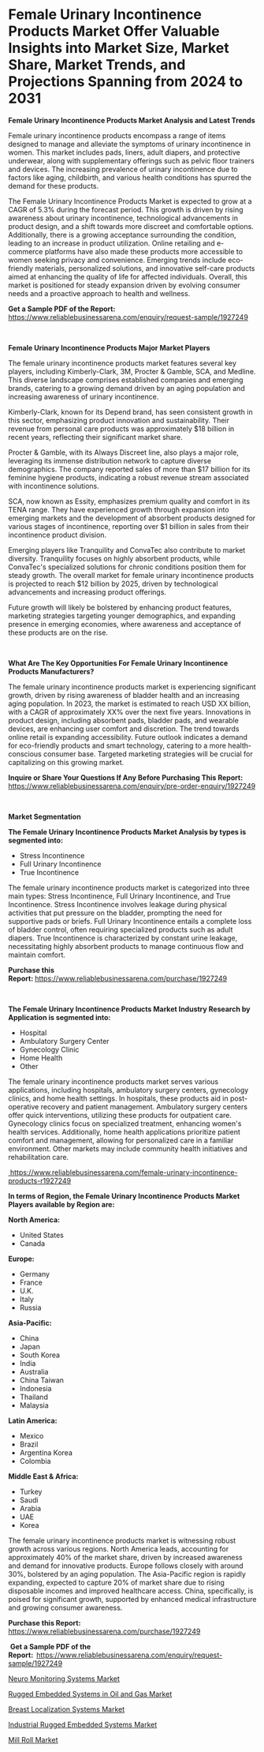 <p><h1>Female Urinary Incontinence Products Market Offer Valuable Insights into Market Size, Market Share, Market Trends, and Projections Spanning from 2024 to 2031</h1></p><p><strong>Female Urinary Incontinence Products Market Analysis and Latest Trends</strong></p>
<p><p>Female urinary incontinence products encompass a range of items designed to manage and alleviate the symptoms of urinary incontinence in women. This market includes pads, liners, adult diapers, and protective underwear, along with supplementary offerings such as pelvic floor trainers and devices. The increasing prevalence of urinary incontinence due to factors like aging, childbirth, and various health conditions has spurred the demand for these products.</p><p>The Female Urinary Incontinence Products Market is expected to grow at a CAGR of 5.3% during the forecast period. This growth is driven by rising awareness about urinary incontinence, technological advancements in product design, and a shift towards more discreet and comfortable options. Additionally, there is a growing acceptance surrounding the condition, leading to an increase in product utilization. Online retailing and e-commerce platforms have also made these products more accessible to women seeking privacy and convenience. Emerging trends include eco-friendly materials, personalized solutions, and innovative self-care products aimed at enhancing the quality of life for affected individuals. Overall, this market is positioned for steady expansion driven by evolving consumer needs and a proactive approach to health and wellness.</p></p>
<p><strong>Get a Sample PDF of the Report:&nbsp;</strong> <a href="https://www.reliablebusinessarena.com/enquiry/request-sample/1927249?utm_campaign=1730&utm_medium=2&utm_source=Github&utm_content=ia&utm_term=30102024&utm_id=female-urinary-incontinence-products">https://www.reliablebusinessarena.com/enquiry/request-sample/1927249</a></p>
<p>&nbsp;</p>
<p><strong>Female Urinary Incontinence Products Major Market Players</strong></p>
<p><p>The female urinary incontinence products market features several key players, including Kimberly-Clark, 3M, Procter & Gamble, SCA, and Medline. This diverse landscape comprises established companies and emerging brands, catering to a growing demand driven by an aging population and increasing awareness of urinary incontinence.</p><p>Kimberly-Clark, known for its Depend brand, has seen consistent growth in this sector, emphasizing product innovation and sustainability. Their revenue from personal care products was approximately $18 billion in recent years, reflecting their significant market share.</p><p>Procter & Gamble, with its Always Discreet line, also plays a major role, leveraging its immense distribution network to capture diverse demographics. The company reported sales of more than $17 billion for its feminine hygiene products, indicating a robust revenue stream associated with incontinence solutions.</p><p>SCA, now known as Essity, emphasizes premium quality and comfort in its TENA range. They have experienced growth through expansion into emerging markets and the development of absorbent products designed for various stages of incontinence, reporting over $1 billion in sales from their incontinence product division.</p><p>Emerging players like Tranquility and ConvaTec also contribute to market diversity. Tranquility focuses on highly absorbent products, while ConvaTec's specialized solutions for chronic conditions position them for steady growth. The overall market for female urinary incontinence products is projected to reach $12 billion by 2025, driven by technological advancements and increasing product offerings.</p><p>Future growth will likely be bolstered by enhancing product features, marketing strategies targeting younger demographics, and expanding presence in emerging economies, where awareness and acceptance of these products are on the rise.</p></p>
<p>&nbsp;</p>
<p><strong>What Are The Key Opportunities For Female Urinary Incontinence Products Manufacturers?</strong></p>
<p><p>The female urinary incontinence products market is experiencing significant growth, driven by rising awareness of bladder health and an increasing aging population. In 2023, the market is estimated to reach USD XX billion, with a CAGR of approximately XX% over the next five years. Innovations in product design, including absorbent pads, bladder pads, and wearable devices, are enhancing user comfort and discretion. The trend towards online retail is expanding accessibility. Future outlook indicates a demand for eco-friendly products and smart technology, catering to a more health-conscious consumer base. Targeted marketing strategies will be crucial for capitalizing on this growing market.</p></p>
<p><strong>Inquire or Share Your Questions If Any Before Purchasing This Report:</strong> <a href="https://www.reliablebusinessarena.com/enquiry/pre-order-enquiry/1927249?utm_campaign=1730&utm_medium=2&utm_source=Github&utm_content=ia&utm_term=30102024&utm_id=female-urinary-incontinence-products">https://www.reliablebusinessarena.com/enquiry/pre-order-enquiry/1927249</a></p>
<p>&nbsp;</p>
<p><strong>Market Segmentation</strong></p>
<p><strong>The Female Urinary Incontinence Products Market Analysis by types is segmented into:</strong></p>
<p><ul><li>Stress Incontinence</li><li>Full Urinary Incontinence</li><li>True Incontinence</li></ul></p>
<p><p>The female urinary incontinence products market is categorized into three main types: Stress Incontinence, Full Urinary Incontinence, and True Incontinence. Stress Incontinence involves leakage during physical activities that put pressure on the bladder, prompting the need for supportive pads or briefs. Full Urinary Incontinence entails a complete loss of bladder control, often requiring specialized products such as adult diapers. True Incontinence is characterized by constant urine leakage, necessitating highly absorbent products to manage continuous flow and maintain comfort.</p></p>
<p><strong>Purchase this Report:&nbsp;</strong><a href="https://www.reliablebusinessarena.com/purchase/1927249?utm_campaign=1730&utm_medium=2&utm_source=Github&utm_content=ia&utm_term=30102024&utm_id=female-urinary-incontinence-products">https://www.reliablebusinessarena.com/purchase/1927249</a></p>
<p>&nbsp;</p>
<p><strong>The Female Urinary Incontinence Products Market Industry Research by Application is segmented into:</strong></p>
<p><ul><li>Hospital</li><li>Ambulatory Surgery Center</li><li>Gynecology Clinic</li><li>Home Health</li><li>Other</li></ul></p>
<p><p>The female urinary incontinence products market serves various applications, including hospitals, ambulatory surgery centers, gynecology clinics, and home health settings. In hospitals, these products aid in post-operative recovery and patient management. Ambulatory surgery centers offer quick interventions, utilizing these products for outpatient care. Gynecology clinics focus on specialized treatment, enhancing women's health services. Additionally, home health applications prioritize patient comfort and management, allowing for personalized care in a familiar environment. Other markets may include community health initiatives and rehabilitation care.</p></p>
<p><a href="https://www.reliablebusinessarena.com/female-urinary-incontinence-products-r1927249?utm_campaign=1730&utm_medium=2&utm_source=Github&utm_content=ia&utm_term=30102024&utm_id=female-urinary-incontinence-products">&nbsp;https://www.reliablebusinessarena.com/female-urinary-incontinence-products-r1927249</a></p>
<p><strong>In terms of Region, the Female Urinary Incontinence Products Market Players available by Region are:</strong></p>
<p>
    <p> <strong> North America: </strong>
        <ul>
            <li>United States</li>
            <li>Canada</li>
        </ul>
        </p> 
    <p> <strong> Europe: </strong>
        <ul>
            <li>Germany</li>
            <li>France</li>
            <li>U.K.</li>
            <li>Italy</li>
            <li>Russia</li>
        </ul>
        </p> 
    <p> <strong> Asia-Pacific: </strong>
        <ul>
            <li>China</li>
            <li>Japan</li>
            <li>South Korea</li>
            <li>India</li>
            <li>Australia</li>
            <li>China Taiwan</li>
            <li>Indonesia</li>
            <li>Thailand</li>
            <li>Malaysia</li>
        </ul>
        </p> 
    <p> <strong> Latin America: </strong>
        <ul>
            <li>Mexico</li>
            <li>Brazil</li>
            <li>Argentina Korea</li>
            <li>Colombia</li>
        </ul>
        </p> 
    <p> <strong> Middle East & Africa: </strong>
        <ul>
            <li>Turkey</li>
            <li>Saudi</li>
            <li>Arabia</li>
            <li>UAE</li>
            <li>Korea</li>
        </ul>
    </p>
    </p>
<p><p>The female urinary incontinence products market is witnessing robust growth across various regions. North America leads, accounting for approximately 40% of the market share, driven by increased awareness and demand for innovative products. Europe follows closely with around 30%, bolstered by an aging population. The Asia-Pacific region is rapidly expanding, expected to capture 20% of market share due to rising disposable incomes and improved healthcare access. China, specifically, is poised for significant growth, supported by enhanced medical infrastructure and growing consumer awareness.</p></p>
<p><strong>Purchase this Report: </strong><a href="https://www.reliablebusinessarena.com/purchase/1927249?utm_campaign=1730&utm_medium=2&utm_source=Github&utm_content=ia&utm_term=30102024&utm_id=female-urinary-incontinence-products">https://www.reliablebusinessarena.com/purchase/1927249</a></p>
<p>&nbsp;<strong>Get a Sample PDF of the Report:&nbsp;&nbsp;</strong><a href="https://www.reliablebusinessarena.com/enquiry/request-sample/1927249?utm_campaign=1730&utm_medium=2&utm_source=Github&utm_content=ia&utm_term=30102024&utm_id=female-urinary-incontinence-products">https://www.reliablebusinessarena.com/enquiry/request-sample/1927249</a></p>
<p><strong></strong></p>
<p><p><a href="https://www.linkedin.com/pulse/neuro-monitoring-systems-market-forecasts-trends-impact-a41if?utm_campaign=1730&utm_medium=2&utm_source=Github&utm_content=ia&utm_term=30102024&utm_id=female-urinary-incontinence-products">Neuro Monitoring Systems Market</a></p><p><a href="https://www.linkedin.com/pulse/global-rugged-embedded-systems-oil-gas-market-opportunities-1h5if?utm_campaign=1730&utm_medium=2&utm_source=Github&utm_content=ia&utm_term=30102024&utm_id=female-urinary-incontinence-products">Rugged Embedded Systems in Oil and Gas Market</a></p><p><a href="https://www.linkedin.com/pulse/breast-localization-systems-market-size-share-analysis--o2zhf?utm_campaign=1730&utm_medium=2&utm_source=Github&utm_content=ia&utm_term=30102024&utm_id=female-urinary-incontinence-products">Breast Localization Systems Market</a></p><p><a href="https://www.linkedin.com/pulse/industrial-rugged-embedded-systems-market-size-growth-trends-sqmnf?utm_campaign=1730&utm_medium=2&utm_source=Github&utm_content=ia&utm_term=30102024&utm_id=female-urinary-incontinence-products">Industrial Rugged Embedded Systems Market</a></p><p><a href="https://github.com/gailasejs/Market-Research-Report-List-1/blob/main/mill-roll-market.md?utm_campaign=1730&utm_medium=2&utm_source=Github&utm_content=ia&utm_term=30102024&utm_id=female-urinary-incontinence-products">Mill Roll Market</a></p></p>